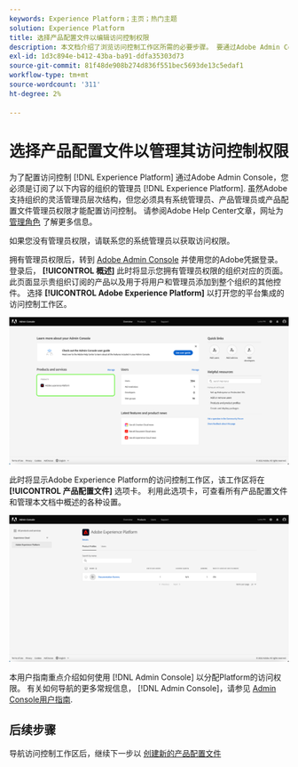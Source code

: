 ```yaml
---
keywords: Experience Platform；主页；热门主题
solution: Experience Platform
title: 选择产品配置文件以编辑访问控制权限
description: 本文档介绍了浏览访问控制工作区所需的必要步骤。 要通过Adobe Admin Console为Experience Platform配置访问控制，您必须是订阅Experience Platform的组织的管理员。
exl-id: 1d3c894e-b412-43ba-ba91-ddfa35303d73
source-git-commit: 81f48de908b274d836f551bec5693de13c5edaf1
workflow-type: tm+mt
source-wordcount: '311'
ht-degree: 2%

---
```


# 选择产品配置文件以管理其访问控制权限

为了配置访问控制 [!DNL Experience Platform] 通过Adobe Admin Console，您必须是订阅了以下内容的组织的管理员 [!DNL Experience Platform]. 虽然Adobe支持组织的灵活管理员层次结构，但您必须具有系统管理员、产品管理员或产品配置文件管理员权限才能配置访问控制。 请参阅Adobe Help Center文章，网址为 [管理角色](https://helpx.adobe.com/enterprise/using/admin-roles.html) 了解更多信息。

如果您没有管理员权限，请联系您的系统管理员以获取访问权限。

拥有管理员权限后，转到 [Adobe Admin Console](https://adminconsole.adobe.com) 并使用您的Adobe凭据登录。 登录后， **[!UICONTROL 概述]** 此时将显示您拥有管理员权限的组织对应的页面。 此页面显示贵组织订阅的产品以及用于将用户和管理员添加到整个组织的其他控件。 选择 **[!UICONTROL Adobe Experience Platform]** 以打开您的平台集成的访问控制工作区。

![select-product](../images/select-product.png)

此时将显示Adobe Experience Platform的访问控制工作区，该工作区将在 **[!UICONTROL 产品配置文件]** 选项卡。 利用此选项卡，可查看所有产品配置文件和管理本文档中概述的各种设置。

![select-product-profile](../images/select-product-profile.png)

本用户指南重点介绍如何使用 [!DNL Admin Console] 以分配Platform的访问权限。 有关如何导航的更多常规信息， [!DNL Admin Console]，请参见 [Admin Console用户指南](https://helpx.adobe.com/cn/enterprise/using/admin-console.html).

## 后续步骤

导航访问控制工作区后，继续下一步以 [创建新的产品配置文件](create-profile.md)
